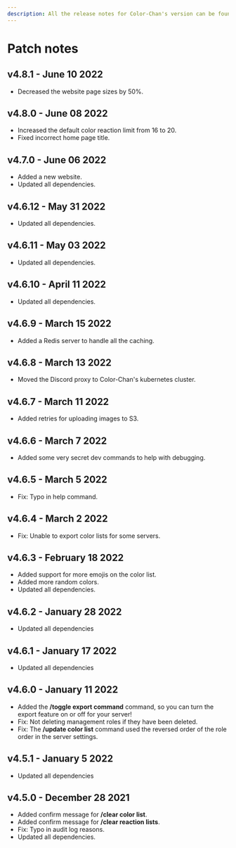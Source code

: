 ```yaml
---
description: All the release notes for Color-Chan's version can be found here.
---
```


# Patch notes

## v4.8.1 - June 10 2022

* Decreased the website page sizes by 50%.

## v4.8.0 - June 08 2022

* Increased the default color reaction limit from 16 to 20.
* Fixed incorrect home page title.

## v4.7.0 - June 06 2022

* Added a new website.
* Updated all dependencies.

## v4.6.12 - May 31 2022

* Updated all dependencies.

## v4.6.11 - May 03 2022

* Updated all dependencies.

## v4.6.10 - April 11 2022

* Updated all dependencies.

## v4.6.9 - March 15 2022

* Added a Redis server to handle all the caching.

## v4.6.8 - March 13 2022

* Moved the Discord proxy to Color-Chan's kubernetes cluster.

## v4.6.7 - March 11 2022

* Added retries for uploading images to S3.

## v4.6.6 - March 7 2022

* Added some very secret dev commands to help with debugging.

## v4.6.5 - March 5 2022

* Fix: Typo in help command.

## v4.6.4 - March 2 2022

* Fix: Unable to export color lists for some servers.

## v4.6.3 - February 18 2022

* Added support for more emojis on the color list.
* Added more random colors.
* Updated all dependencies.

## v4.6.2 - January 28 2022

* Updated all dependencies

## v4.6.1 - January 17 2022

* Updated all dependencies

## v4.6.0 - January 11 2022

* Added the **/toggle export command** command, so you can turn the export feature on or off for your server!
* Fix: Not deleting management roles if they have been deleted.
* Fix: The **/update color list** command used the reversed order of the role order in the server settings.

## v4.5.1 - January 5 2022

* Updated all dependencies

## v4.5.0 - December 28 2021

* Added confirm message for **/clear color list**.
* Added confirm message for **/clear reaction lists**.
* Fix: Typo in audit log reasons.
* Updated all dependencies.
